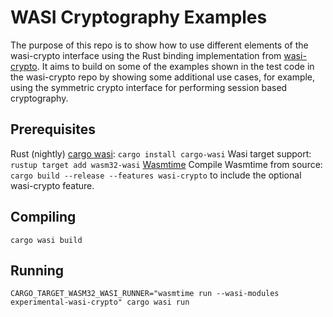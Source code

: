 # WASI Cryptography Examples

The purpose of this repo is to show how to use different elements of the wasi-crypto interface using the Rust binding implementation from [wasi-crypto](https://github.com/WebAssembly/wasi-crypto). It aims to build on some of the examples shown in the test code in the wasi-crypto repo by showing some additional use cases, for example, using the symmetric crypto interface for performing session based cryptography.

## Prerequisites

Rust (nightly)
[cargo wasi](https://github.com/bytecodealliance/cargo-wasi): `cargo install cargo-wasi`
Wasi target support: `rustup target add wasm32-wasi`
[Wasmtime](https://github.com/bytecodealliance/wasmtime)
Compile Wasmtime from source: `cargo build --release --features wasi-crypto` to include the optional wasi-crypto feature.

## Compiling

`cargo wasi build`

## Running

`CARGO_TARGET_WASM32_WASI_RUNNER="wasmtime run --wasi-modules experimental-wasi-crypto" cargo wasi run`
